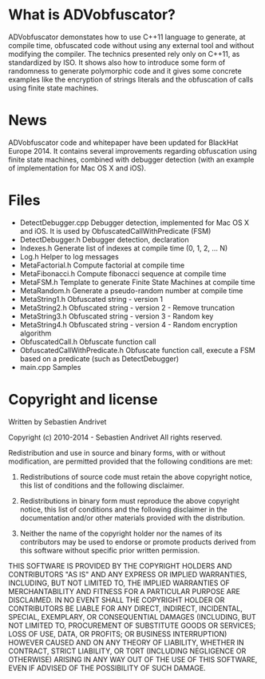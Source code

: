 What is ADVobfuscator?
======================

ADVobfuscator demonstates how to use C++11 language to generate, at compile time, obfuscated code without using any external tool and without modifying the compiler. The technics presented rely only on C++11, as standardized by ISO. It shows also how to introduce some form of randomness to generate polymorphic code and it gives some concrete examples like the encryption of strings literals and the obfuscation of calls using finite state machines.

News
====

ADVobfuscator code and whitepaper have been updated for BlackHat Europe 2014. It contains several improvements regarding obfuscation using finite state machines, combined with debugger detection (with an example of implementation for Mac OS X and iOS).


Files
=====

- DetectDebugger.cpp				Debugger detection, implemented for Mac OS X and iOS. It is used by ObfuscatedCallWithPredicate (FSM)
- DetectDebugger.h					Debugger detection, declaration
- Indexes.h							Generate list of indexes at compile time (0, 1, 2, ... N)
- Log.h								Helper to log messages
- MetaFactorial.h					Compute factorial at compile time
- MetaFibonacci.h					Compute fibonacci sequence at compile time
- MetaFSM.h							Template to generate Finite State Machines at compile time
- MetaRandom.h						Generate a pseudo-random number at compile time
- MetaString1.h						Obfuscated string - version 1
- MetaString2.h						Obfuscated string - version 2 - Remove truncation
- MetaString3.h						Obfuscated string - version 3 - Random key
- MetaString4.h						Obfuscated string - version 4 - Random encryption algorithm
- ObfuscatedCall.h					Obfuscate function call
- ObfuscatedCallWithPredicate.h		Obfuscate function call, execute a FSM based on a predicate (such as DetectDebugger)
- main.cpp							Samples


Copyright and license
=====================

Written by Sebastien Andrivet

Copyright (c) 2010-2014 - Sebastien Andrivet
All rights reserved.

Redistribution and use in source and binary forms, with or without modification, are permitted provided that the following conditions are met:

1. Redistributions of source code must retain the above copyright notice, this list of conditions and the following disclaimer.

2. Redistributions in binary form must reproduce the above copyright notice, this list of conditions and the following disclaimer in the documentation and/or other materials provided with the distribution.

3. Neither the name of the copyright holder nor the names of its contributors may be used to endorse or promote products derived from this software without specific prior written permission.

THIS SOFTWARE IS PROVIDED BY THE COPYRIGHT HOLDERS AND CONTRIBUTORS "AS IS" AND ANY EXPRESS OR IMPLIED WARRANTIES, INCLUDING, BUT NOT LIMITED TO, THE IMPLIED WARRANTIES OF MERCHANTABILITY AND FITNESS FOR A PARTICULAR PURPOSE ARE DISCLAIMED. IN NO EVENT SHALL THE COPYRIGHT HOLDER OR CONTRIBUTORS BE LIABLE FOR ANY DIRECT, INDIRECT, INCIDENTAL, SPECIAL, EXEMPLARY, OR CONSEQUENTIAL DAMAGES (INCLUDING, BUT NOT LIMITED TO, PROCUREMENT OF SUBSTITUTE GOODS OR SERVICES; LOSS OF USE, DATA, OR PROFITS; OR BUSINESS INTERRUPTION) HOWEVER CAUSED AND ON ANY THEORY OF LIABILITY, WHETHER IN CONTRACT, STRICT LIABILITY, OR TORT (INCLUDING NEGLIGENCE OR OTHERWISE) ARISING IN ANY WAY OUT OF THE USE OF THIS SOFTWARE, EVEN IF ADVISED OF THE POSSIBILITY OF SUCH DAMAGE.